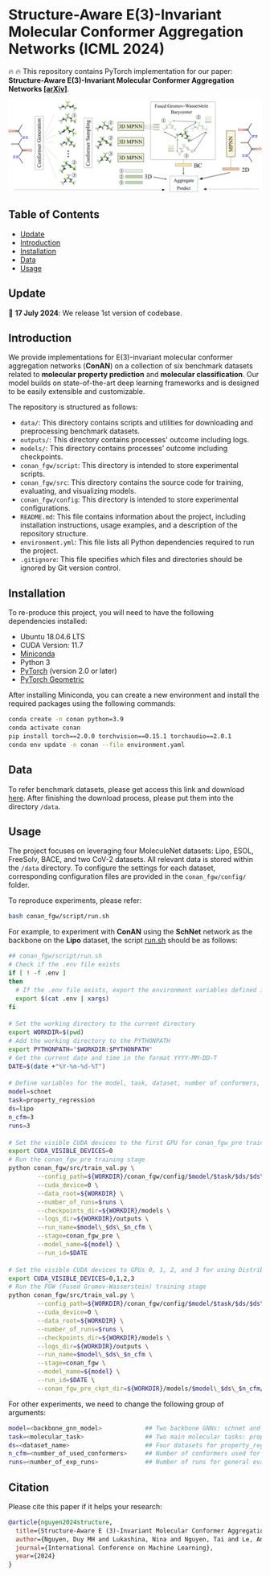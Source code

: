 # Structure-Aware E(3)-Invariant Molecular Conformer Aggregation Networks (ICML 2024)
:fire: :fire: This repository contains PyTorch implementation for our paper: **Structure-Aware E(3)-Invariant Molecular Conformer Aggregation Networks [[arXiv]](https://arxiv.org/abs/2402.01975)**.

![Overview figure](figs/ala.png)

## Table of Contents

- [Update](#update)
- [Introduction](#introduction)
- [Installation](#installation)
- [Data](#data)
- [Usage](#usage)

## Update
:mega: **17 July 2024**: We release 1st version of codebase.

## Introduction
We provide implementations for E(3)-invariant molecular conformer aggregation networks (**ConAN**) on a collection of six benchmark datasets related to **molecular property prediction** and **molecular classification**. Our model builds on state-of-the-art deep learning frameworks and is designed to be easily extensible and customizable.

The repository is structured as follows:

- ```data/```: This directory contains scripts and utilities for downloading and preprocessing benchmark datasets.
- ```outputs/```: This directory contains processes' outcome including logs.
- ```models/```: This directory contains processes' outcome including checkpoints.
- ```conan_fgw/script```: This directory is intended to store experimental scripts.
- ```conan_fgw/src```: This directory contains the source code for training, evaluating, and visualizing models.
- ```conan_fgw/config```: This directory is intended to store experimental configurations.
- ```README.md```: This file contains information about the project, including installation instructions, usage examples, and a description of the repository structure.
- ```environment.yml```: This file lists all Python dependencies required to run the project.
- ```.gitignore```: This file specifies which files and directories should be ignored by Git version control.

## Installation

To re-produce this project, you will need to have the following dependencies installed:
- Ubuntu 18.04.6 LTS
- CUDA Version: 11.7
- [Miniconda](https://docs.conda.io/en/latest/miniconda.html)
- Python 3
- [PyTorch](https://pytorch.org/) (version 2.0 or later)
- [PyTorch Geometric](https://pytorch-geometric.readthedocs.io/en/latest/)

After installing Miniconda, you can create a new environment and install the required packages using the following commands:

```bash
conda create -n conan python=3.9
conda activate conan
pip install torch==2.0.0 torchvision==0.15.1 torchaudio==2.0.1
conda env update -n conan --file environment.yaml
```

## Data
To refer benchmark datasets, please get access this link and download [here](https://mega.nz/folder/X9VEXb7D#xv6fXIon_00tgevNMZn73A).
After finishing the download process, please put them into the directory ```/data```.

## Usage
The project focuses on leveraging four MoleculeNet datasets: Lipo, ESOL, FreeSolv, BACE, and two CoV-2 datasets. All relevant data is stored within the ```/data``` directory. To configure the settings for each dataset, corresponding configuration files are provided in the ```conan_fgw/config/``` folder.

To reproduce experiments, please refer:
```bash
bash conan_fgw/script/run.sh
```

For example, to experiment with **ConAN** using the **SchNet** network as the backbone on the **Lipo** dataset, the script [run.sh](./conan_fgw/script/run.sh) should be as follows:

```bash
## conan_fgw/script/run.sh
# Check if the .env file exists
if [ ! -f .env ]
then
  # If the .env file exists, export the environment variables defined in it
  export $(cat .env | xargs)
fi

# Set the working directory to the current directory
export WORKDIR=$(pwd)
# Add the working directory to the PYTHONPATH
export PYTHONPATH="$WORKDIR:$PYTHONPATH"
# Get the current date and time in the format YYYY-MM-DD-T
DATE=$(date +"%Y-%m-%d-%T")

# Define variables for the model, task, dataset, number of conformers, and number of runs
model=schnet                      
task=property_regression
ds=lipo
n_cfm=3
runs=3

# Set the visible CUDA devices to the first GPU for conan_fgw_pre training stage
export CUDA_VISIBLE_DEVICES=0
# Run the conan_fgw_pre training stage
python conan_fgw/src/train_val.py \
        --config_path=${WORKDIR}/conan_fgw/config/$model/$task/$ds/$ds\_$n_cfm.yaml \
        --cuda_device=0 \
        --data_root=${WORKDIR} \
        --number_of_runs=$runs \
        --checkpoints_dir=${WORKDIR}/models \
        --logs_dir=${WORKDIR}/outputs \
        --run_name=$model\_$ds\_$n_cfm \
        --stage=conan_fgw_pre \
        --model_name=${model} \
        --run_id=$DATE

# Set the visible CUDA devices to GPUs 0, 1, 2, and 3 for using Distributed Data Parallel
export CUDA_VISIBLE_DEVICES=0,1,2,3
# Run the FGW (Fused Gromov-Wasserstein) training stage
python conan_fgw/src/train_val.py \
        --config_path=${WORKDIR}/conan_fgw/config/$model/$task/$ds/$ds\_$n_cfm\_bc.yaml \
        --cuda_device=0 \
        --data_root=${WORKDIR} \
        --number_of_runs=$runs \
        --checkpoints_dir=${WORKDIR}/models \
        --logs_dir=${WORKDIR}/outputs \
        --run_name=$model\_$ds\_$n_cfm \
        --stage=conan_fgw \
        --model_name=${model} \
        --run_id=$DATE \
        --conan_fgw_pre_ckpt_dir=${WORKDIR}/models/$model\_$ds\_$n_cfm/$DATE
```

For other experiments, we need to change the following group of arguments:

```bash
model=<backbone_gnn_model>            ## Two backbone GNNs: schnet and visnet                      
task=<molecular_task>                 ## Two main molecular tasks: property_regression and classification
ds=<dataset_name>                     ## Four datasets for property_regression and two datasets for classification tasks
n_cfm=<number_of_used_conformers>     ## Number of conformers used for extraction by 3D message passing networks
runs=<number_of_exp_runs>             ## Number of runs for general evaluation
```

## Citation
Please cite this paper if it helps your research:
```bibtex
@article{nguyen2024structure,
  title={Structure-Aware E (3)-Invariant Molecular Conformer Aggregation Networks},
  author={Nguyen, Duy MH and Lukashina, Nina and Nguyen, Tai and Le, An T and Nguyen, TrungTin and Ho, Nhat and Peters, Jan and Sonntag, Daniel and Zaverkin, Viktor and Niepert, Mathias},
  journal={International Conference on Machine Learning},
  year={2024}
}
```
